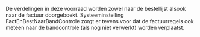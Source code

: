 De verdelingen in deze voorraad worden zowel naar de bestellijst alsook naar de factuur doorgeboekt. Systeeminstelling FactEnBestNaarBandControle zorgt er tevens voor dat de factuurregels ook meteen naar de bandcontrole (als nog niet verwerkt) worden verplaatst.
